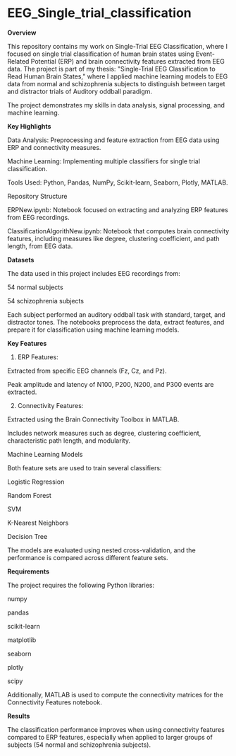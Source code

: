 # EEG_Single_trial_classification

**Overview** 

This repository contains my work on Single-Trial EEG Classification, where I focused on single trial classification of human brain states using Event-Related Potential (ERP) and brain connectivity features extracted from EEG data. The project is part of my thesis: "Single-Trial EEG Classification to Read Human Brain States," where I applied machine learning models to EEG data from normal and schizophrenia subjects to distinguish between target and distractor trials of Auditory oddball paradigm. 

The project demonstrates my skills in data analysis, signal processing, and machine learning. 

**Key Highlights**

Data Analysis: Preprocessing and feature extraction from EEG data using ERP and connectivity measures. 

Machine Learning: Implementing multiple classifiers for single trial classification. 

Tools Used: Python, Pandas, NumPy, Scikit-learn, Seaborn, Plotly, MATLAB. 

Repository Structure 

ERPNew.ipynb: Notebook focused on extracting and analyzing ERP features from EEG recordings. 

ClassificationAlgorithNew.ipynb: Notebook that computes brain connectivity features, including measures like degree, clustering coefficient, and path length, from EEG data. 

**Datasets** 

The data used in this project includes EEG recordings from: 

54 normal subjects 

54 schizophrenia subjects 

Each subject performed an auditory oddball task with standard, target, and distractor tones. The notebooks preprocess the data, extract features, and prepare it for classification using machine learning models. 

**Key Features**

1. ERP Features: 

Extracted from specific EEG channels (Fz, Cz, and Pz). 

Peak amplitude and latency of N100, P200, N200, and P300 events are extracted. 

2. Connectivity Features: 

Extracted using the Brain Connectivity Toolbox in MATLAB. 

Includes network measures such as degree, clustering coefficient, characteristic path length, and modularity. 

Machine Learning Models 

Both feature sets are used to train several classifiers: 

Logistic Regression 

Random Forest 

SVM 

K-Nearest Neighbors 

Decision Tree 

The models are evaluated using nested cross-validation, and the performance is compared across different feature sets. 

**Requirements** 

The project requires the following Python libraries: 

numpy 

pandas 

scikit-learn 

matplotlib 

seaborn 

plotly 

scipy 

Additionally, MATLAB is used to compute the connectivity matrices for the Connectivity Features notebook. 

**Results** 

The classification performance improves when using connectivity features compared to ERP features, especially when applied to larger groups of subjects (54 normal and schizophrenia subjects). 

 
